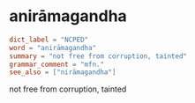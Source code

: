 # anirāmagandha

``` toml
dict_label = "NCPED"
word = "anirāmagandha"
summary = "not free from corruption, tainted"
grammar_comment = "mfn."
see_also = ["nirāmagandha"]
```

not free from corruption, tainted

